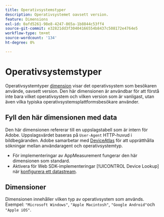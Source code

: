 ```yaml
---
title: Operativsystemstyper
description: Operativsystemet oavsett version.
feature: Dimensions
exl-id: 0afd5261-98e8-4247-865a-1b8844c53ff4
source-git-commit: e32821dd3f30404166554b8437c508172e4764e5
workflow-type: tm+mt
source-wordcount: '134'
ht-degree: 0%

---
```


# Operativsystemstyper

Operativsystemtyper [dimension](overview.md) visar det operativsystem som besökaren använde, oavsett version. Den här dimensionen är användbar för att förstå inte bara vilket operativsystem och vilken version som är vanligast, utan även vilka typiska operativsystemsplattformsbesökare använder.

## Fyll den här dimensionen med data

Den här dimensionen refererar till en uppslagstabell som är intern för Adobe. Uppslagsvärdet baseras på `User-Agent` HTTP-huvud i bildbegäranden. Adobe samarbetar med [DeviceAtlas](https://deviceatlas.com/) för att upprätthålla sökningar mellan användaragent och operativsystemtyp.

* För implementeringar av AppMeasurement fungerar den här dimensionen som standard.
* Aktivera för Web SDK-implementeringar [!UICONTROL Device Lookup] när [konfigurera ett datastream](https://experienceleague.adobe.com/docs/experience-platform/datastreams/configure.html).

## Dimensioner

Dimensionen innehåller vilken typ av operativsystem som används. Exempel: `"Microsoft Windows"`, `"Apple Macintosh"`, `"Google Android"`och `"Apple iOS"`.
